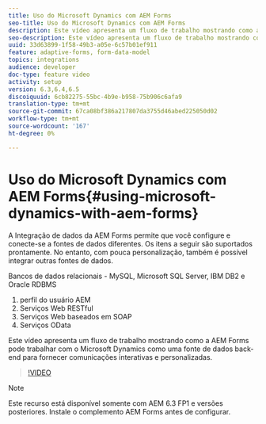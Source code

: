 ```yaml
---
title: Uso do Microsoft Dynamics com AEM Forms
seo-title: Uso do Microsoft Dynamics com AEM Forms
description: Este vídeo apresenta um fluxo de trabalho mostrando como a AEM Forms pode trabalhar com o Microsoft Dynamics como uma fonte de dados back-end para fornecer comunicações interativas e personalizadas.
seo-description: Este vídeo apresenta um fluxo de trabalho mostrando como a AEM Forms pode trabalhar com o Microsoft Dynamics como uma fonte de dados back-end para fornecer comunicações interativas e personalizadas.
uuid: 33d63899-1f58-49b3-a05e-6c57b01ef911
feature: adaptive-forms, form-data-model
topics: integrations
audience: developer
doc-type: feature video
activity: setup
version: 6.3,6.4,6.5
discoiquuid: 6cb82275-55bc-4b9e-b958-75b906c6afa9
translation-type: tm+mt
source-git-commit: 67ca08bf386a217807da3755d46abed225050d02
workflow-type: tm+mt
source-wordcount: '167'
ht-degree: 0%

---
```



# Uso do Microsoft Dynamics com AEM Forms{#using-microsoft-dynamics-with-aem-forms}

A Integração de dados da AEM Forms permite que você configure e conecte-se a fontes de dados diferentes. Os itens a seguir são suportados prontamente. No entanto, com pouca personalização, também é possível integrar outras fontes de dados.

Bancos de dados relacionais - MySQL, Microsoft SQL Server, IBM DB2 e Oracle RDBMS
1. perfil do usuário AEM
1. Serviços Web RESTful
1. Serviços Web baseados em SOAP
1. Serviços OData

Este vídeo apresenta um fluxo de trabalho mostrando como a AEM Forms pode trabalhar com o Microsoft Dynamics como uma fonte de dados back-end para fornecer comunicações interativas e personalizadas.

>[!VIDEO](https://video.tv.adobe.com/v/20971?quality=9&learn=on)

>[!NOTE]
>
>Este recurso está disponível somente com AEM 6.3 FP1 e versões posteriores. Instale o complemento AEM Forms antes de configurar.

